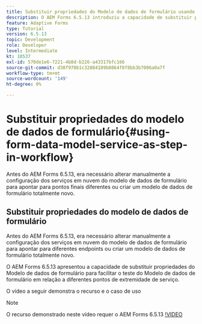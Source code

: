 ```yaml
---
title: Substituir propriedades do Modelo de dados de formulário usando a configuração OSGi
description: O AEM Forms 6.5.13 introduziu a capacidade de substituir propriedades do modelo de dados de formulário para facilitar o teste de um modelo de dados de formulário em relação a diferentes endpoints.
feature: Adaptive Forms
type: Tutorial
version: 6.5.13
topic: Development
role: Developer
level: Intermediate
kt: 10537
exl-id: 570de1e6-7221-4b8d-b226-a43317bfc166
source-git-commit: d38f970b1c32884189b0864f8f8bb3b7006a0a7f
workflow-type: tm+mt
source-wordcount: '149'
ht-degree: 0%

---
```


# Substituir propriedades do modelo de dados de formulário{#using-form-data-model-service-as-step-in-workflow}

Antes do AEM Forms 6.5.13, era necessário alterar manualmente a configuração dos serviços em nuvem do modelo de dados de formulário para apontar para pontos finais diferentes ou criar um modelo de dados de formulário totalmente novo.

## Substituir propriedades do modelo de dados de formulário

Antes do AEM Forms 6.5.13, era necessário alterar manualmente a configuração dos serviços em nuvem do modelo de dados de formulário para apontar para diferentes endpoints ou criar um modelo de dados de formulário totalmente novo.

O AEM Forms 6.5.13 apresentou a capacidade de substituir propriedades do Modelo de dados de formulário para facilitar o teste do Modelo de dados de formulário em relação a diferentes pontos de extremidade de serviço.

O vídeo a seguir demonstra o recurso e o caso de uso

>[!NOTE]
>O recurso demonstrado neste vídeo requer o AEM Forms 6.5.13
>[!VIDEO](https://video.tv.adobe.com/v/343762?quality=9&learn=on)
